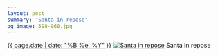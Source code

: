 ```yaml
---
layout: post
summary: 'Santa in repose'
og_image: 598-960.jpg
---
```


<p>
  <time><a href="/598">{{ page.date | date: "%B %e, %Y" }}</a></time>
  <a href="/598"><img src="{{ site.assets_url }}/598-480.jpg" srcset="{{ site.assets_url }}/598-240.jpg 240w, {{ site.assets_url }}/598-480.jpg 480w, {{ site.assets_url }}/598-720.jpg 720w, {{ site.assets_url }}/598-960.jpg 960w" sizes="(min-width: 700px) 50vw, calc(100vw - 2rem)" alt="Santa in repose" /></a>
  <span>Santa in repose</span>
</p>
